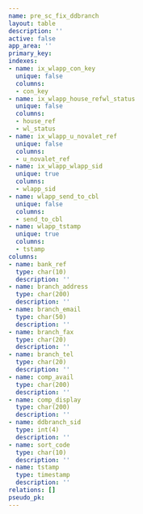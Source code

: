 ```yaml
---
name: pre_sc_fix_ddbranch
layout: table
description: ''
active: false
app_area: ''
primary_key: 
indexes:
- name: ix_wlapp_con_key
  unique: false
  columns:
  - con_key
- name: ix_wlapp_house_refwl_status
  unique: false
  columns:
  - house_ref
  - wl_status
- name: ix_wlapp_u_novalet_ref
  unique: false
  columns:
  - u_novalet_ref
- name: ix_wlapp_wlapp_sid
  unique: true
  columns:
  - wlapp_sid
- name: wlapp_send_to_cbl
  unique: false
  columns:
  - send_to_cbl
- name: wlapp_tstamp
  unique: true
  columns:
  - tstamp
columns:
- name: bank_ref
  type: char(10)
  description: ''
- name: branch_address
  type: char(200)
  description: ''
- name: branch_email
  type: char(50)
  description: ''
- name: branch_fax
  type: char(20)
  description: ''
- name: branch_tel
  type: char(20)
  description: ''
- name: comp_avail
  type: char(200)
  description: ''
- name: comp_display
  type: char(200)
  description: ''
- name: ddbranch_sid
  type: int(4)
  description: ''
- name: sort_code
  type: char(10)
  description: ''
- name: tstamp
  type: timestamp
  description: ''
relations: []
pseudo_pk: 
---
```


